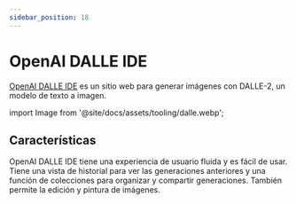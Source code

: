 ```yaml
---
sidebar_position: 18
---
```


# OpenAI DALLE IDE

[OpenAI DALLE IDE](https://labs.openai.com) es un sitio web para generar imágenes con DALLE-2, un modelo de texto a imagen.

import Image from '@site/docs/assets/tooling/dalle.webp';

<div style={{textAlign: 'center'}}>
  <LazyLoadImage src={Image} style={{width: "750px"}} />
</div>

## Características

OpenAI DALLE IDE tiene una experiencia de usuario fluida y es fácil de usar. Tiene una vista de historial para ver las generaciones anteriores y una función de colecciones para organizar y compartir generaciones. También permite la edición y pintura de imágenes.